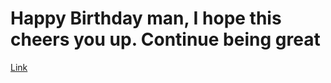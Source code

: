 # Happy Birthday man, I hope this cheers you up. Continue being great

[Link](https://zonyx-studio-6c4751bd869d.herokuapp.com/)

